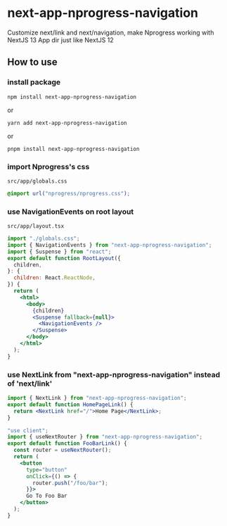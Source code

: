 # next-app-nprogress-navigation

Customize next/link and next/navigation, make Nprogress working with NextJS 13 App dir just like NextJS 12

## How to use

### install package

```
npm install next-app-nprogress-navigation
```

or

```
yarn add next-app-nprogress-navigation
```

or

```
pnpm install next-app-nprogress-navigation
```

### import Nprogress's css

`src/app/globals.css`

```css
@import url("nprogress/nprogress.css");
```

### use NavigationEvents on root layout

`src/app/layout.tsx`

```jsx
import "./globals.css";
import { NavigationEvents } from "next-app-nprogress-navigation";
import { Suspense } from "react";
export default function RootLayout({
  children,
}: {
  children: React.ReactNode,
}) {
  return (
    <html>
      <body>
        {children}
        <Suspense fallback={null}>
          <NavigationEvents />
        </Suspense>
      </body>
    </html>
  );
}
```

### use NextLink from "next-app-nprogress-navigation" instead of 'next/link'

```jsx
import { NextLink } from "next-app-nprogress-navigation";
export default function HomePageLink() {
  return <NextLink href="/">Home Page</NextLink>;
}
```

```jsx
"use client";
import { useNextRouter } from "next-app-nprogress-navigation";
export default function FooBarLink() {
  const router = useNextRouter();
  return (
    <button
      type="button"
      onClick={() => {
        router.push("/foo/bar");
      }}>
      Go To Foo Bar
    </button>
  );
}
```
